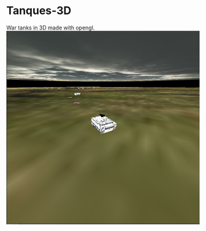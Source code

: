 Tanques-3D
==========

War tanks in 3D made with opengl.
![alt text](https://github.com/Thaylo/Tanques-3D/blob/master/Screenshot%20from%202023-01-28%2022-27-33.png)

